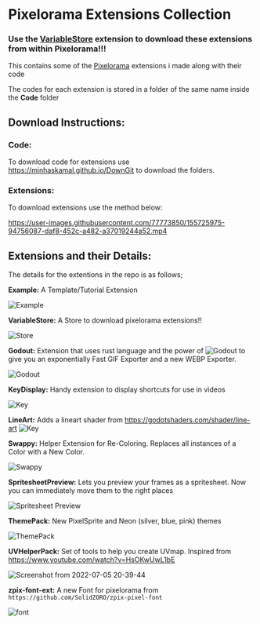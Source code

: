 # Pixelorama Extensions Collection

### Use the [VariableStore](https://variable-interactive.itch.io/pixelorama-extensions) extension to download these extensions from within Pixelorama!!!

This contains some of the [Pixelorama](https://orama-interactive.itch.io/pixelorama) extensions i made along with their code <p>
The codes for each extension is stored in a folder of the same name inside the **Code** folder

## Download Instructions:

### Code:

To download code for extensions use https://minhaskamal.github.io/DownGit to download the folders.

### Extensions:

To download extensions use the method below:

https://user-images.githubusercontent.com/77773850/155725975-94756087-daf8-452c-a482-a37019244a52.mp4

## Extensions and their Details:
The details for the extentions in the repo is as follows; <p>
**Example:** A Template/Tutorial Extension

  ![Example](https://user-images.githubusercontent.com/77773850/164516526-227551c5-ca39-4491-b03a-76353f4879a5.png)<p>

**VariableStore:** A Store to download pixelorama extensions!!
  
  ![Store](https://user-images.githubusercontent.com/77773850/164515247-1e11123d-c071-42d4-9b4e-275de492dce6.png)<p>

**Godout:** Extension that uses rust language and the power of ![Godout](https://github.com/IsotoxalDev/Godout) to give you an exponentially Fast GIF Exporter and a new WEBP Exporter.
    
  ![Godout](https://github.com/Variable-ind/Pixelorama-Extensions/assets/77773850/13a929d6-98bf-490e-8a7c-a542effb0b3e)<p>

**KeyDisplay:** Handy extension to display shortcuts for use in videos
  
  ![Key](https://github.com/Variable-ind/Pixelorama-Extensions/assets/77773850/dcedd193-1c37-4311-8dc2-ee0b65de8cec)<p>

**LineArt:** Adds a lineart shader from https://godotshaders.com/shader/line-art
  ![Key](https://github.com/Variable-ind/Pixelorama-Extensions/assets/77773850/d725a4b7-627b-4a1d-8553-f743070893ef)<p>

**Swappy:** Helper Extension for Re-Coloring. Replaces all instances of a Color with a New Color.
  
  ![Swappy](https://github.com/Variable-ind/Pixelorama-Extensions/assets/77773850/e4d1e2b9-03d8-4a6d-9834-e29ca7fbf463)<p>

**SpritesheetPreview:** Lets you preview your frames as a spritesheet. Now you can immediately move them to the right places
  
  ![Spritesheet Preview](https://user-images.githubusercontent.com/77773850/164038514-6d741e4a-0ade-4823-8948-ef6917c70a38.png)<p>

**ThemePack:** New PixelSprite and Neon (silver, blue, pink) themes
  
  ![ThemePack](https://user-images.githubusercontent.com/77773850/183347028-96df2ad6-550d-4052-84d3-39f23829ce05.png)<p>

**UVHelperPack:** Set of tools to help you create UVmap. Inspired from https://www.youtube.com/watch?v=HsOKwUwL1bE

  ![Screenshot from 2022-07-05 20-39-44](https://user-images.githubusercontent.com/77773850/177538973-995f7f5a-92df-4799-b7c5-6d688bf282b6.png)<p>

**zpix-font-ext:** A new Font for pixelorama from `https://github.com/SolidZORO/zpix-pixel-font`
  
  ![font](https://user-images.githubusercontent.com/77773850/163723711-d7d8520e-56c7-4763-a9a6-1e9dcec5cde8.png)
